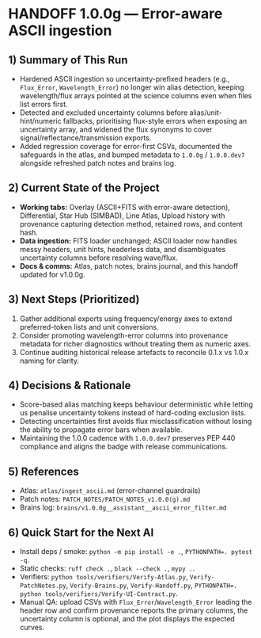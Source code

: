 # HANDOFF 1.0.0g — Error-aware ASCII ingestion
## 1) Summary of This Run
- Hardened ASCII ingestion so uncertainty-prefixed headers (e.g., `Flux_Error`, `Wavelength_Error`) no longer win
  alias detection, keeping wavelength/flux arrays pointed at the science columns even when files list errors first.
- Detected and excluded uncertainty columns before alias/unit-hint/numeric fallbacks, prioritising flux-style
  errors when exposing an uncertainty array, and widened the flux synonyms to cover signal/reflectance/transmission
  exports.
- Added regression coverage for error-first CSVs, documented the safeguards in the atlas, and bumped metadata to
  `1.0.0g` / `1.0.0.dev7` alongside refreshed patch notes and brains log.

## 2) Current State of the Project
- **Working tabs:** Overlay (ASCII+FITS with error-aware detection), Differential, Star Hub (SIMBAD), Line Atlas,
  Upload history with provenance capturing detection method, retained rows, and content hash.
- **Data ingestion:** FITS loader unchanged; ASCII loader now handles messy headers, unit hints, headerless data,
  and disambiguates uncertainty columns before resolving wave/flux.
- **Docs & comms:** Atlas, patch notes, brains journal, and this handoff updated for v1.0.0g.

## 3) Next Steps (Prioritized)
1. Gather additional exports using frequency/energy axes to extend preferred-token lists and unit conversions.
2. Consider promoting wavelength-error columns into provenance metadata for richer diagnostics without treating
   them as numeric axes.
3. Continue auditing historical release artefacts to reconcile 0.1.x vs 1.0.x naming for clarity.

## 4) Decisions & Rationale
- Score-based alias matching keeps behaviour deterministic while letting us penalise uncertainty tokens instead of
  hard-coding exclusion lists.
- Detecting uncertainties first avoids flux misclassification without losing the ability to propagate error bars
  when available.
- Maintaining the 1.0.0 cadence with `1.0.0.dev7` preserves PEP 440 compliance and aligns the badge with release
  communications.

## 5) References
- Atlas: `atlas/ingest_ascii.md` (error-channel guardrails)
- Patch notes: `PATCH_NOTES/PATCH_NOTES_v1.0.0(g).md`
- Brains log: `brains/v1.0.0g__assistant__ascii_error_filter.md`

## 6) Quick Start for the Next AI
- Install deps / smoke: `python -m pip install -e .`, `PYTHONPATH=. pytest -q`.
- Static checks: `ruff check .`, `black --check .`, `mypy .`.
- Verifiers: `python tools/verifiers/Verify-Atlas.py`, `Verify-PatchNotes.py`, `Verify-Brains.py`,
  `Verify-Handoff.py`, `PYTHONPATH=. python tools/verifiers/Verify-UI-Contract.py`.
- Manual QA: upload CSVs with `Flux_Error`/`Wavelength_Error` leading the header row and confirm provenance reports
  the primary columns, the uncertainty column is optional, and the plot displays the expected curves.
